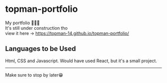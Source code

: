 # topman-portfolio
My portfolio 🚀🐱‍🏍
<br />
It's still under construction tho
<br />
view it here -> https://topman-14.github.io/topman-portfolio/

## Languages to be Used
Html, CSS and Javascript. Would have used React, but it's a small project.
<br />
<hr />

Make sure to stop by later😁
